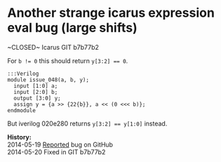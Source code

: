 
Another strange icarus expression eval bug (large shifts)
=========================================================

~CLOSED~ Icarus GIT b7b77b2

For `b != 0` this should return `y[3:2] == 0`.

    :::Verilog
    module issue_048(a, b, y);
      input [1:0] a;
      input [2:0] b;
      output [3:0] y;
      assign y = {a >> {22{b}}, a << (0 <<< b)};
    endmodule

But iverilog 020e280 returns `y[3:2] == y[1:0]` instead.

**History:**  
2014-05-19 [Reported](https://github.com/steveicarus/iverilog/issues/22) bug on GitHub  
2014-05-20 Fixed in GIT b7b77b2  
